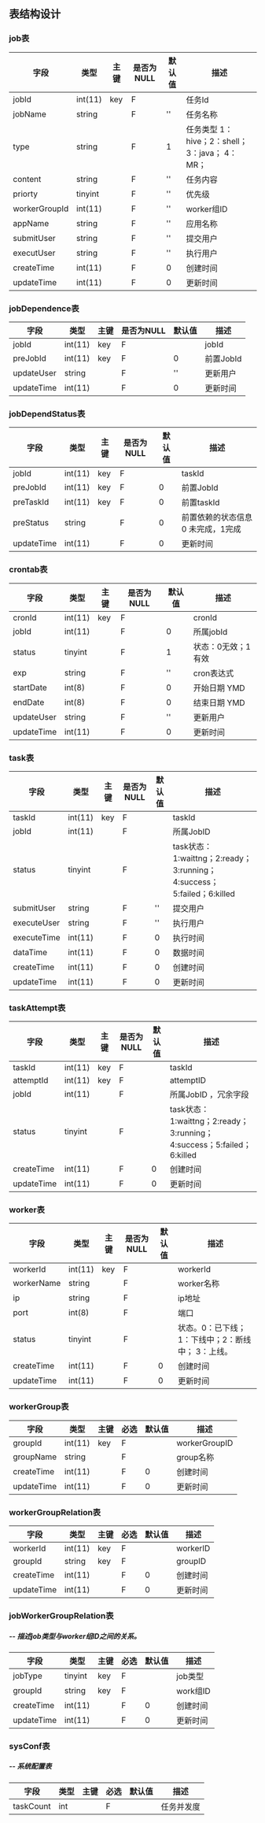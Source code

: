## 表结构设计


### job表 

| 字段    | 类型    |  主键  |是否为NULL | 默认值  | 描述           | 
| ------ | ------ | ---- | ---- | ------------ | ---- |
| jobId    | int(11) | key|F|   | 任务Id           | 
| jobName  | string  |    |F|'' | 任务名称          | 
| type     | string  |    |F|1  | 任务类型 1：hive；2：shell；3：java； 4：MR； | 
| content  | string |     |F|'' | 任务内容          | 
| priorty  | tinyint |     |F|'' | 优先级          | 
| workerGroupId  | int(11) |     |F|'' | worker组ID          | 
| appName|string|   |F|''| 应用名称 
| submitUser | string |     |F|'' | 提交用户           | 
| executUser | string |     |F|'' | 执行用户           | 
| createTime  | int(11)|     |F|0  |   创建时间      | 
| updateTime  | int(11)|     |F|0  |   更新时间      | 


### jobDependence表
| 字段    | 类型   |  主键  | 是否为NULL | 默认值  | 描述           | 
| ------ | ------ | ---- | ---- | ------------ | ---- |
| jobId  | int(11)   | key|F    |      | jobId           | 
| preJobId  | int(11) |key  | F    |   0   | 前置JobId    | 
| updateUser| string  | | F    |   ''   | 更新用户     | 
| updateTime| int(11) | | F    | 0     |   更新时间      | 


### jobDependStatus表
| 字段    | 类型   |  主键   | 是否为NULL   | 默认值  | 描述           | 
| ------ | ------ | ---- | ---- | ------------ | ---- |
| jobId | int(11) |key|F    |      | taskId       | 
| preJobId  | int(11) |key  | F    |   0   | 前置JobId    | 
| preTaskId  | int(11) |key  | F    |   0   | 前置taskId  | 
| preStatus   | string |  | F    |  0    | 前置依赖的状态信息 0 未完成，1完成  | 
| updateTime  | int(11)|     |F|0  |   更新时间      | 


### crontab表
| 字段    | 类型  |  主键  | 是否为NULL | 默认值  | 描述           | 
| ------ | ------ | ---- | ---- | ------------ | ---- |
| cronId    | int(11) |key  | F    |      | cronId           | 
| jobId     | int(11) | | F    |   0   | 所属jobId           | 
| status    | tinyint |  | F    |   1   | 状态：0无效；1有效           | 
| exp       | string  | | F    |   ''   | cron表达式           | 
| startDate | int(8)  | | F    | 0     | 开始日期  YMD     | 
| endDate   | int(8)  | | F    |  0    | 结束日期  YMD     | 
| updateUser    | string  | | F    |   ''   | 更新用户     | 
| updateTime| int(11) | | F    | 0     |   更新时间      | 


### task表
| 字段    | 类型   |  主键   | 是否为NULL   | 默认值  | 描述           | 
| ------ | ------ | ---- | ---- | ------------ | ---- |
| taskId | int(11) |key|F    |      | taskId       | 
| jobId   | int(11) |  | F    |      | 所属JobID          | 
| status  | tinyint | |F    |      | task状态： 1:waittng；2:ready；3:running；4:success；5:failed；6:killed   | 
| submitUser | string |     |F|'' | 提交用户           | 
| executeUser | string |     |F|'' | 执行用户           | 
| executeTime  | int(11)|     |F|0  |   执行时间      | 
| dataTime  | int(11)|     |F|0  |   数据时间      | 
| createTime  | int(11)|     |F|0  |   创建时间      | 
| updateTime  | int(11)|     |F|0  |   更新时间      | 




### taskAttempt表
| 字段    | 类型     |  主键 | 是否为NULL   | 默认值  | 描述           | 
| ------ | ------ | ---- | ---- | ------------ | ---- |
| taskId    | int(11) | key|F    |      | taskId       | 
| attemptId | int(11) |key  | F    |      |attemptID  |
| jobId     | int(11) |  | F    |      | 所属JobID ，冗余字段 |
| status    | tinyint |  | F    |      | task状态： 1:waittng；2:ready；3:running；4:success；5:failed；6:killed   | 
| createTime  | int(11)|     |F|0  |   创建时间      | 
| updateTime  | int(11)|     |F|0  |   更新时间      | 



### worker表
| 字段     | 类型  |  主键    | 是否为NULL   | 默认值  | 描述  | 
| ------ | ------ | ---- | ---- | ------------ | ---- |
| workerId   | int(11) |key| F    |      | workerId       | 
| workerName | string  |   | F    |      | worker名称      | 
| ip         | string  |   | F    |      | ip地址          | 
| port        | int(8)  |   | F    |      | 端口          | 
| status      | tinyint  |   | F    |      | 状态。0：已下线；1：下线中；2：断线中； 3：上线。          | 
| createTime  | int(11)|     |F|0  |   创建时间      | 
| updateTime  | int(11)|     |F|0  |   更新时间      | 


### workerGroup表
| 字段     | 类型  |  主键    | 必选   | 默认值  | 描述           | 
| ------ | ------ | ---- | ---- | ------------ | ---- |
| groupId    | int(11) |key | F    |      | workerGroupID    | 
| groupName  |  string |    | F    |      | group名称       |
| createTime  | int(11)|     |F|0  |   创建时间      | 
| updateTime  | int(11)|     |F|0  |   更新时间      | 


### workerGroupRelation表
| 字段     | 类型   |  主键   | 必选   | 默认值  | 描述    | 
| ------ | ------ | ---- | ---- | ------------ | ---- |
| workerId  | int(11) | key|F    |      | workerID    | 
| groupId  |  string | key|F    |      | groupID      | 
| createTime  | int(11)|     |F|0  |   创建时间      | 
| updateTime  | int(11)|     |F|0  |   更新时间      | 


### jobWorkerGroupRelation表
##### -- 描述job类型与worker组ID之间的关系。
| 字段     | 类型   |  主键   | 必选   | 默认值  | 描述    | 
| ------ | ------ | ---- | ---- | ------------ | ---- |
| jobType  | tinyint | key|F    |      | job类型    | 
| groupId  |  string | key|F    |      | work组ID      | 
| createTime  | int(11)|     |F|0  |   创建时间      | 
| updateTime  | int(11)|     |F|0  |   更新时间      | 

### sysConf表
##### -- 系统配置表
| 字段     | 类型   |  主键   | 必选   | 默认值  | 描述    | 
| ------ | ------ | ---- | ---- | ------------ | ---- |
| taskCount  | int | |F    |      | 任务并发度    | 












